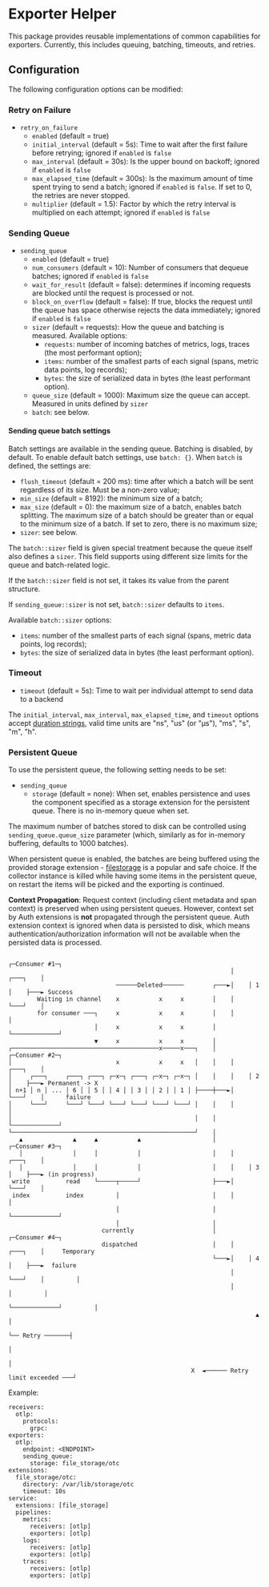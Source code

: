 # Exporter Helper

This package provides reusable implementations of common capabilities for exporters.
Currently, this includes queuing, batching, timeouts, and retries.

## Configuration

The following configuration options can be modified:

### Retry on Failure

- `retry_on_failure`
  - `enabled` (default = true)
  - `initial_interval` (default = 5s): Time to wait after the first failure before retrying; ignored if `enabled` is `false`
  - `max_interval` (default = 30s): Is the upper bound on backoff; ignored if `enabled` is `false`
  - `max_elapsed_time` (default = 300s): Is the maximum amount of time spent trying to send a batch; ignored if `enabled` is `false`. If set to 0, the retries are never stopped.
  - `multiplier` (default = 1.5): Factor by which the retry interval is multiplied on each attempt; ignored if `enabled` is `false`

### Sending Queue

- `sending_queue`
  - `enabled` (default = true)
  - `num_consumers` (default = 10): Number of consumers that dequeue batches; ignored if `enabled` is `false`
  - `wait_for_result` (default = false): determines if incoming requests are blocked until the request is processed or not.
  - `block_on_overflow` (default = false): If true, blocks the request until the queue has space otherwise rejects the data immediately; ignored if `enabled` is `false`
  - `sizer` (default = requests): How the queue and batching is measured. Available options: 
    - `requests`: number of incoming batches of metrics, logs, traces (the most performant option);
    - `items`: number of the smallest parts of each signal (spans, metric data points, log records);
    - `bytes`: the size of serialized data in bytes (the least performant option).
  - `queue_size` (default = 1000): Maximum size the queue can accept. Measured in units defined by `sizer`
  - `batch`: see below.

#### Sending queue batch settings

Batch settings are available in the sending queue. Batching is disabled, by default. To enable default
batch settings, use `batch: {}`. When `batch` is defined, the settings are:

- `flush_timeout` (default = 200 ms): time after which a batch will be sent regardless of its size. Must be a non-zero value;
- `min_size` (default = 8192): the minimum size of a batch;
- `max_size` (default = 0): the maximum size of a batch, enables batch splitting. The maximum size of a batch should be greater than or equal to the minimum size of a batch. If set to zero, there is no maximum size;
- `sizer`: see below.

The `batch::sizer` field is given special treatment because the queue itself also defines a `sizer`. This field supports using different size limits for the queue and batch-related logic. 

If the `batch::sizer` field is not set, it takes its value from the parent structure. 

If `sending_queue::sizer` is not set, `batch::sizer` defaults to `items`. 

Available `batch::sizer` options:

- `items`: number of the smallest parts of each signal (spans, metric data points, log records);
- `bytes`: the size of serialized data in bytes (the least performant option).
### Timeout

- `timeout` (default = 5s): Time to wait per individual attempt to send data to a backend

The `initial_interval`, `max_interval`, `max_elapsed_time`, and `timeout` options accept 
[duration strings](https://pkg.go.dev/time#ParseDuration),
valid time units are "ns", "us" (or "µs"), "ms", "s", "m", "h".

### Persistent Queue

To use the persistent queue, the following setting needs to be set:

- `sending_queue`
  - `storage` (default = none): When set, enables persistence and uses the component specified as a storage extension for the persistent queue.
    There is no in-memory queue when set.

The maximum number of batches stored to disk can be controlled using `sending_queue.queue_size` parameter (which,
similarly as for in-memory buffering, defaults to 1000 batches).

When persistent queue is enabled, the batches are being buffered using the provided storage extension - [filestorage] is a popular and safe choice. If the collector instance is killed while having some items in the persistent queue, on restart the items will be picked and the exporting is continued.

**Context Propagation**: Request context (including client metadata and span context) is preserved when using persistent queues. However, context set by Auth extensions is **not** propagated through the persistent queue. Auth extension context is ignored when data is persisted to disk, which means authentication/authorization information will not be available when the persisted data is processed.

```
                                                              ┌─Consumer #1─┐
                                                              │    ┌───┐    │
                              ──────Deleted──────        ┌───►│    │ 1 │    ├───► Success
        Waiting in channel    x           x     x        │    │    └───┘    │
        for consumer ───┐     x           x     x        │    │             │
                        │     x           x     x        │    └─────────────┘
                        ▼     x           x     x        │
┌─────────────────────────────────────────x─────x───┐    │    ┌─Consumer #2─┐
│                             x           x     x   │    │    │    ┌───┐    │
│     ┌───┐     ┌───┐ ┌───┐ ┌─x─┐ ┌───┐ ┌─x─┐ ┌─x─┐ │    │    │    │ 2 │    ├───► Permanent -> X
│ n+1 │ n │ ... │ 6 │ │ 5 │ │ 4 │ │ 3 │ │ 2 │ │ 1 │ ├────┼───►│    └───┘    │      failure
│     └───┘     └───┘ └───┘ └───┘ └───┘ └───┘ └───┘ │    │    │             │
│                                                   │    │    └─────────────┘
└───────────────────────────────────────────────────┘    │
   ▲              ▲     ▲           ▲                    │    ┌─Consumer #3─┐
   │              │     │           │                    │    │    ┌───┐    │
   │              │     │           │                    │    │    │ 3 │    ├───► (in progress)
 write          read    └─────┬─────┘                    ├───►│    └───┘    │
 index          index         │                          │    │             │
                              │                          │    └─────────────┘
                              │                          │
                          currently                      │    ┌─Consumer #4─┐
                          dispatched                     │    │    ┌───┐    │     Temporary
                                                         └───►│    │ 4 │    ├───►  failure
                                                              │    └───┘    │         │
                                                              │             │         │
                                                              └─────────────┘         │
                                                                     ▲                │
                                                                     └── Retry ───────┤
                                                                                      │
                                                                                      │
                                                   X  ◄────── Retry limit exceeded ───┘
```

Example:

```
receivers:
  otlp:
    protocols:
      grpc:
exporters:
  otlp:
    endpoint: <ENDPOINT>
    sending_queue:
      storage: file_storage/otc
extensions:
  file_storage/otc:
    directory: /var/lib/storage/otc
    timeout: 10s
service:
  extensions: [file_storage]
  pipelines:
    metrics:
      receivers: [otlp]
      exporters: [otlp]
    logs:
      receivers: [otlp]
      exporters: [otlp]
    traces:
      receivers: [otlp]
      exporters: [otlp]

```

[filestorage]: https://github.com/open-telemetry/opentelemetry-collector-contrib/tree/main/extension/storage/filestorage
